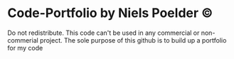 # Code-Portfolio by Niels Poelder ©
Do not redistribute.
This code can't be used in any commercial or non-commerial project. The sole purpose of this github is to build up a portfolio for my code
